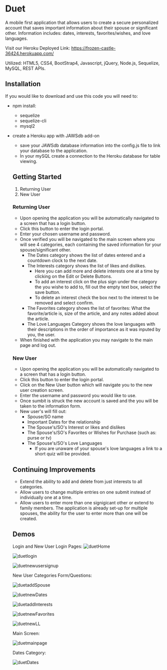 # Duet
A mobile first application that allows users to create a secure personalized account that saves important information about their spouse or significant other. Information includes: dates, interests, favorites/wishes, and love languages.

Visit our Heroku Deployed Link: https://frozen-castle-36424.herokuapp.com/

Utilized: HTML5, CSS4, BootStrap4, Javascript, jQuery, Node.js, Sequelize, MySQL, REST APIs.

## Installation
If you would like to download and use this code you will need to:
* npm install:
  * sequelize
  * sequelize-cli
  * mysql2
* create a Heroku app with JAWSdb add-on
  * save your JAWSdb database information into the config.js file to link your database to the application.
  * In your mySQL create a connection to the Heroku database for table viewing.
  
  ## Getting Started
  1. Returning User
  2. New User
  
  ### Returning User
  * Upon opening the application you will be automatically navigated to a screen that has a login button.
  * Click this button to enter the login portal.
  * Enter your chosen username and password.
  * Once verified you will be navigated to the main screen where you will see 4 categories, each containing the saved information for your spouse/significant other.
    * The Dates category shows the list of dates entered and a countdown clock to the next date.
    * The Interests category shows the list of likes and dislikes.
      * Here you can add more and delete interests one at a time by clicking on the Edit or Delete Buttons.
      * To add an interest click on the plus sign under the category the you wishe to add to, fill out the empty text box, select the save button.
      * To delete an interest check the box next to the interest to be removed and select confirm.
     * The Favorites category shows the list of favorites: What the favorite/article is, size of the article, and any notes added about the article.
     * The Love Languages Category shows the love languages with their descriptions in the order of importance as it was inputed by you, the user. 
  * When finished with the application you may navigate to the main page and log out.
  
  ### New User
  * Upon opening the application you will be automatically navigated to a screen that has a login button.
  * Click this button to enter the login portal.
  * Click on the New User button which will navigate you to the new user creation screen.
  * Enter the username and password you would like to use. 
  * Once sumbit is struck the new account is saved and the you will be taken to the information form.
  * New user's will fill out: 
    * Spouse/SO name
    * Important Dates for the relationship
    * The Spouse's/SO's Interest or likes and dislikes
    * The Spouse's/SO's Favorites or Wishes for Purchase (such as: purse or tv)
    * The Spouse's/SO's Love Languages
      * If you are unaware of your spouse's love languages a link to a short quiz will be provided.
      
  ## Continuing Improvements
  * Extend the ability to add and delete from just interests to all categories.
  * Allow users to change multiple entries on one submit instead of individually one at a time.
  * Allow users to enter more than one signigicant other or extend to family members. The application is already set-up for multiple spouses, the ability for the user to enter more than one will be created. 
  
  ## Demos
  Login and New User Login Pages: 
  ![duetHome](https://user-images.githubusercontent.com/46547100/58844750-95c41880-8646-11e9-89ba-e68e8a65e468.PNG)
  
  ![duetlogin](https://user-images.githubusercontent.com/46547100/58844752-95c41880-8646-11e9-944b-984b81cb3eb1.PNG)

  ![duetnewusersignup](https://user-images.githubusercontent.com/46547100/58844757-96f54580-8646-11e9-80ed-d4c65816f721.PNG)

  New User Categories Form/Questions:
  
  ![duetaddSpouse](https://user-images.githubusercontent.com/46547100/58844748-95c41880-8646-11e9-8ec2-2f0acdbf5bca.PNG)

  ![duetnewDates](https://user-images.githubusercontent.com/46547100/58844754-965caf00-8646-11e9-945d-5861dbc17b7e.PNG)
 
  ![duetaddInterests](https://user-images.githubusercontent.com/46547100/58844746-95c41880-8646-11e9-8710-39d07fe55bb3.PNG)

  ![duetnewFavorites](https://user-images.githubusercontent.com/46547100/58844755-965caf00-8646-11e9-8c06-720fd519916b.PNG)

  ![duetnewLL](https://user-images.githubusercontent.com/46547100/58844756-965caf00-8646-11e9-9b28-dab38f992d46.PNG)
  
  Main Screen:
  
  ![duetmainpage](https://user-images.githubusercontent.com/46547100/58844753-95c41880-8646-11e9-8870-0ad5edc8fb7f.PNG)
  
  Dates Category:
  
  ![duetDates](https://user-images.githubusercontent.com/46547100/58844749-95c41880-8646-11e9-96d8-c8db136fe8c8.PNG)
   
